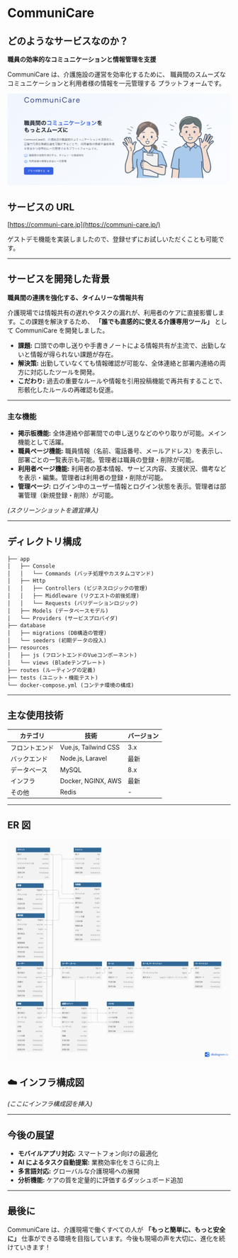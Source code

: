 # CommuniCare

## どのようなサービスなのか？

**職員の効率的なコミュニケーションと情報管理を支援**

CommuniCare は、介護施設の運営を効率化するために、 職員間のスムーズなコミュニケーションと利用者様の情報を一元管理する プラットフォームです。

![サービスのメインビジュアル](public/images/hero-section.png)

## サービスの URL

[https://communi-care.jp](https://communi-care.jp/)

ゲストデモ機能を実装しましたので、登録せずにお試しいただくことも可能です。

---

## サービスを開発した背景

**職員間の連携を強化する、タイムリーな情報共有**

介護現場では情報共有の遅れやタスクの漏れが、利用者のケアに直接影響します。この課題を解決するため、 **「誰でも直感的に使える介護専用ツール」** として CommuniCare を開発しました。

-   **課題:** 口頭での申し送りや手書きノートによる情報共有が主流で、出勤しないと情報が得られない課題が存在。
-   **解決策:** 出勤していなくても情報確認が可能な、全体連絡と部署内連絡の両方に対応したツールを開発。
-   **こだわり:** 過去の重要なルールや情報を引用投稿機能で再共有することで、形骸化したルールの再確認も促進。

---

### 主な機能

-   **掲示板機能:** 全体連絡や部署間での申し送りなどのやり取りが可能。メイン機能として活躍。
-   **職員ページ機能:** 職員情報（名前、電話番号、メールアドレス）を表示し、部署ごとの一覧表示も可能。管理者は職員の登録・削除が可能。
-   **利用者ページ機能:** 利用者の基本情報、サービス内容、支援状況、備考などを表示・編集。管理者は利用者の登録・削除が可能。
-   **管理ページ:** ログイン中のユーザー情報とログイン状態を表示。管理者は部署管理（新規登録・削除）が可能。

_(スクリーンショットを適宜挿入)_

---

## ディレクトリ構成

```
├── app
│   ├── Console
│   │   └── Commands (バッチ処理やカスタムコマンド)
│   ├── Http
│   │   ├── Controllers (ビジネスロジックの管理)
│   │   ├── Middleware (リクエストの前後処理)
│   │   └── Requests (バリデーションロジック)
│   ├── Models (データベースモデル)
│   └── Providers (サービスプロバイダ)
├── database
│   ├── migrations (DB構造の管理)
│   └── seeders (初期データの投入)
├── resources
│   ├── js (フロントエンドのVueコンポーネント)
│   └── views (Bladeテンプレート)
├── routes (ルーティングの定義)
├── tests (ユニット・機能テスト)
└── docker-compose.yml (コンテナ環境の構成)
```

---

## 主な使用技術

| カテゴリ       | 技術                 | バージョン |
| -------------- | -------------------- | ---------- |
| フロントエンド | Vue.js, Tailwind CSS | 3.x        |
| バックエンド   | Node.js, Laravel     | 最新       |
| データベース   | MySQL                | 8.x        |
| インフラ       | Docker, NGINX, AWS   | 最新       |
| その他         | Redis                | -          |

---

## ER 図

![ER図](public/images/communicare_ERD.png)

## ☁️ インフラ構成図

_(ここにインフラ構成図を挿入)_

---

## 今後の展望

-   **モバイルアプリ対応:** スマートフォン向けの最適化
-   **AI によるタスク自動提案:** 業務効率化をさらに向上
-   **多言語対応:** グローバルな介護現場への展開
-   **分析機能:** ケアの質を定量的に評価するダッシュボード追加

---

## 最後に

CommuniCare は、介護現場で働くすべての人が **「もっと簡単に、もっと安全に」** 仕事ができる環境を目指しています。今後も現場の声を大切に、進化を続けていきます！
